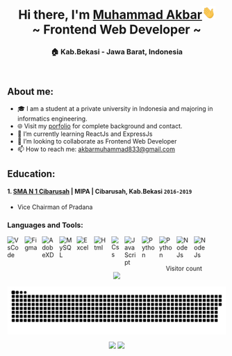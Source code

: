 <div align="center">
  <h1>Hi there, I'm <a href='https://www.instagram.com/akbar.833/'>Muhammad Akbar</a><img src="https://github.com/ABSphreak/ABSphreak/blob/master/gifs/Hi.gif" width="30px" height="30px"><br/>~ Frontend Web Developer ~</h1>
  <h3>🏠 Kab.Bekasi - Jawa Barat, Indonesia</h3>
</div>

<br/>

## About me:

- 🎓 I am a student at a private university in Indonesia and majoring in informatics engineering.
- 🌐 Visit my [porfolio](https://akbaroke.github.io/my-portfolio/) for complete background and contact.
- 🌱 I’m currently learning ReactJs and ExpressJs
- 👯 I’m looking to collaborate as Frontend Web Developer
- 📫 How to reach me: [akbarmuhammad833@gmail.com](mailto:akbarmuhammad833@gmail.com)

## Education:

#### 1. [SMA N 1 Cibarusah](https://dapo.kemdikbud.go.id/sekolah/3FC3F54A8722F78562FB) | MIPA | Cibarusah, Kab.Bekasi `2016-2019`

- Vice Chairman of Pradana

### Languages and Tools:

<img align="left" alt="VsCode" width="30px" src="https://upload.wikimedia.org/wikipedia/commons/thumb/9/9a/Visual_Studio_Code_1.35_icon.svg/2048px-Visual_Studio_Code_1.35_icon.svg.png" style="padding-right:10px;" />
<img align="left" alt="Figma" width="30px" src="https://cdn2.downdetector.com/static/uploads/c/300/0d4f7/figma2.png" style="padding-right:10px;" />
<img align="left" alt="AdobeXD" width="30px" src="https://upload.wikimedia.org/wikipedia/commons/thumb/c/c2/Adobe_XD_CC_icon.svg/2101px-Adobe_XD_CC_icon.svg.png" style="padding-right:10px;" />
<img align="left" alt="MySQL" width="30px" src="https://cdn.jsdelivr.net/gh/devicons/devicon/icons/mysql/mysql-original.svg" style="padding-right:10px;" />
<img align="left" alt="Excel" width="30px" src="https://is2-ssl.mzstatic.com/image/thumb/Purple126/v4/a8/fd/5a/a8fd5a84-c6f1-355f-3b9f-6e86598efaa3/XCEL.png/1200x630bb.png" style="padding-right:10px;" />
<img align="left" alt="Html" width="30px" src="https://www.freeiconspng.com/thumbs/html5-icon/html5-icon-1.png" style="padding-right:10px;" />
<img align="left" alt="Css" width="20px" src="https://i.pinimg.com/originals/eb/7e/20/eb7e20e646f5b7ec9ed4f8f78a5dee8f.png" style="padding-right:10px;" />
<img align="left" alt="JavaScript" width="30px" src="https://www.freepnglogos.com/uploads/javascript-png/javascript-shield-logo-icon-2.png" style="padding-right:10px;" />
<img align="left" alt="Python" width="30px" src="https://upload.wikimedia.org/wikipedia/commons/thumb/c/c3/Python-logo-notext.svg/110px-Python-logo-notext.svg.png?20100317150552" style="padding-right:10px;" />
<img align="left" alt="Python" width="30px" src="https://www.php.net/images/logos/new-php-logo.svg" style="padding-right:10px;" />
<img align="left" alt="NodeJs" width="30px" src="https://user-images.githubusercontent.com/94231436/202381966-6dc99811-bc19-4187-9df9-46b3d368f22c.png" style="padding-right:10px;" />
<img align="left" alt="NodeJs" width="30px" src="https://user-images.githubusercontent.com/94231436/202381966-6dc99811-bc19-4187-9df9-46b3d368f22c.png" style="padding-right:10px;" />

<br/>
<br/>
<br/>

<p align="center"> 
  Visitor count<br>
  <img src="https://profile-counter.glitch.me/Akbaroke/count.svg" />
</p>
<a href=#><img src="contributions.svg"></a>
<br/>

<p align = "center">
  <img src = "https://github-readme-stats.vercel.app/api?username=Akbaroke&show_icons=true&theme=bear" width = 400>
  <img src = "https://github-readme-streak-stats.herokuapp.com?user=Akbaroke&theme=dark&hide_border=true" width = 400>
</p>
